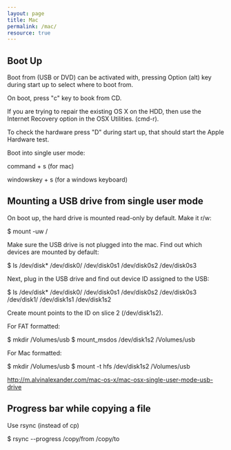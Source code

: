 ```yaml
---
layout: page
title: Mac
permalink: /mac/
resource: true
---
```


Boot Up
-------

Boot from (USB or DVD) can be activated with, pressing Option (alt) key during start up to select where to boot from.

On boot, press "c" key to book from CD.

If you are trying to repair the existing OS X on the HDD, then use the Internet Recovery option in the OSX Utilities. (cmd-r).

To check the hardware press "D" during start up, that should start the Apple Hardware test.


Boot into single user mode:

command + s (for mac)

windowskey + s (for a windows keyboard)




Mounting a USB drive from single user mode
------------------------------------------

On boot up, the hard drive is mounted read-only by default. Make it r/w:

$ mount -uw /

Make sure the USB drive is not plugged into the mac. Find out which devices are mounted by default:

$ ls /dev/disk*
/dev/disk0/	/dev/disk0s1	/dev/disk0s2	/dev/disk0s3	

Next, plug in the USB drive and find out device ID assigned to the USB:

$ ls /dev/disk*
/dev/disk0/	/dev/disk0s1	/dev/disk0s2	/dev/disk0s3
/dev/disk1/	/dev/disk1s1	/dev/disk1s2

Create mount points to the ID on slice 2 (/dev/disk1s2).

For FAT formatted:

$ mkdir /Volumes/usb
$ mount_msdos /dev/disk1s2 /Volumes/usb


For Mac formatted:

$ mkdir /Volumes/usb
$ mount -t hfs /dev/disk1s2 /Volumes/usb


http://m.alvinalexander.com/mac-os-x/mac-osx-single-user-mode-usb-drive

 

Progress bar while copying a file
----------------------------------

Use rsync (instead of cp)

$ rsync --progress /copy/from /copy/to

